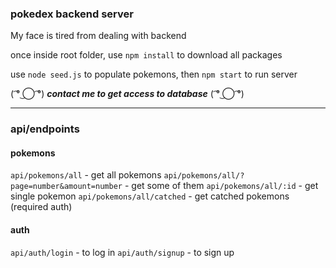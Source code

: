 ### pokedex backend server ###

My face is tired from dealing with backend

once inside root folder, use `npm install` to download all packages

use `node seed.js` to populate pokemons, then `npm start` to run server

( ͡° ͜◯ ͡°) ***contact me to get access to database*** ( ͡° ͜◯ ͡°)

- - - - 

### api/endpoints ###

#### pokemons ####

`api/pokemons/all` - get all pokemons
`api/pokemons/all/?page=number&amount=number` - get some of them
`api/pokemons/all/:id` - get single pokemon
`api/pokemons/all/catched` - get catched pokemons (required auth)

#### auth ####

`api/auth/login` - to log in 
`api/auth/signup` - to sign up





